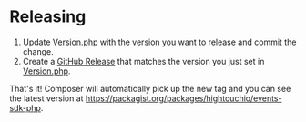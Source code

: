 Releasing
=========

 1. Update [Version.php](lib/Version.php) with the version you want to release and commit the change.
 1. Create a [GitHub Release](https://github.com/ht-sdks/events-sdk-php/releases) that matches the version you just set in [Version.php](lib/Version.php).

 That's it! Composer will automatically pick up the new tag and you can see the latest version at https://packagist.org/packages/hightouchio/events-sdk-php.
